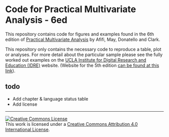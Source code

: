 # Code for Practical Multivariate Analysis - 6ed

This repository contains code for figures and examples found in the 6th edition of [Practical Multivariate Analysis](http://www.crcpress.com/product/isbn/9781138702226) by Afifi, May, Donatello and Clark. 


This repository only contains the necessary code to reproduce a table, plot or analyses. For more detail about the particular sample please see the fully worked out examples on the [UCLA Institute for Digital Research and Education (IDRE)](https://stats.idre.ucla.edu/other/examples/pma6/) website.
(Website for the 5th edition [can be found at this link](https://stats.idre.ucla.edu/other/examples/pma5/)).


## todo
* Add chapter & language status table
* Add license


---

<a rel="license" href="http://creativecommons.org/licenses/by/4.0/"><img alt="Creative Commons License" style="border-width:0" src="https://i.creativecommons.org/l/by/4.0/88x31.png" /></a><br />This work is licensed under a <a rel="license" href="http://creativecommons.org/licenses/by/4.0/">Creative Commons Attribution 4.0 International License</a>.